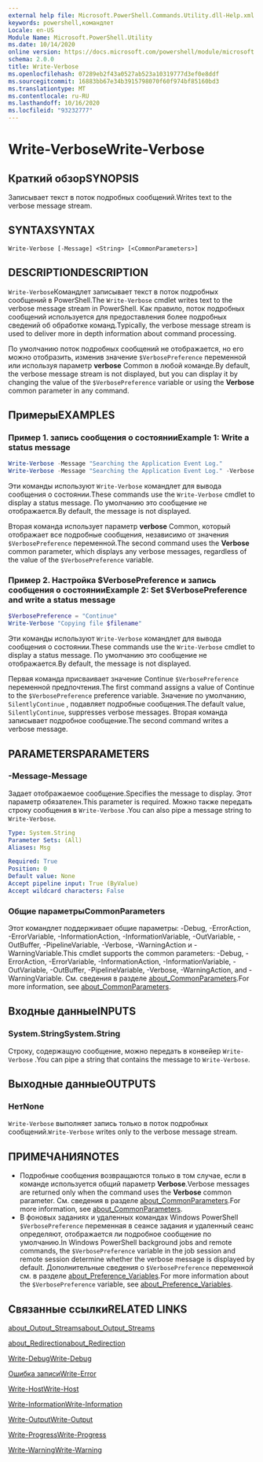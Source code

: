 ```yaml
---
external help file: Microsoft.PowerShell.Commands.Utility.dll-Help.xml
keywords: powershell,командлет
Locale: en-US
Module Name: Microsoft.PowerShell.Utility
ms.date: 10/14/2020
online version: https://docs.microsoft.com/powershell/module/microsoft.powershell.utility/write-verbose?view=powershell-6&WT.mc_id=ps-gethelp
schema: 2.0.0
title: Write-Verbose
ms.openlocfilehash: 07289eb2f43a0527ab523a10319777d3ef0e8ddf
ms.sourcegitcommit: 16883bb67e34b3915798070f60f974bf85160bd3
ms.translationtype: MT
ms.contentlocale: ru-RU
ms.lasthandoff: 10/16/2020
ms.locfileid: "93232777"
---
```

# <span data-ttu-id="2fc5a-103">Write-Verbose</span><span class="sxs-lookup"><span data-stu-id="2fc5a-103">Write-Verbose</span></span>

## <span data-ttu-id="2fc5a-104">Краткий обзор</span><span class="sxs-lookup"><span data-stu-id="2fc5a-104">SYNOPSIS</span></span>
<span data-ttu-id="2fc5a-105">Записывает текст в поток подробных сообщений.</span><span class="sxs-lookup"><span data-stu-id="2fc5a-105">Writes text to the verbose message stream.</span></span>

## <span data-ttu-id="2fc5a-106">SYNTAX</span><span class="sxs-lookup"><span data-stu-id="2fc5a-106">SYNTAX</span></span>

```
Write-Verbose [-Message] <String> [<CommonParameters>]
```

## <span data-ttu-id="2fc5a-107">DESCRIPTION</span><span class="sxs-lookup"><span data-stu-id="2fc5a-107">DESCRIPTION</span></span>

<span data-ttu-id="2fc5a-108">`Write-Verbose`Командлет записывает текст в поток подробных сообщений в PowerShell.</span><span class="sxs-lookup"><span data-stu-id="2fc5a-108">The `Write-Verbose` cmdlet writes text to the verbose message stream in PowerShell.</span></span> <span data-ttu-id="2fc5a-109">Как правило, поток подробных сообщений используется для предоставления более подробных сведений об обработке команд.</span><span class="sxs-lookup"><span data-stu-id="2fc5a-109">Typically, the verbose message stream is used to deliver more in depth information about command processing.</span></span>

<span data-ttu-id="2fc5a-110">По умолчанию поток подробных сообщений не отображается, но его можно отобразить, изменив значение `$VerbosePreference` переменной или используя параметр **verbose** Common в любой команде.</span><span class="sxs-lookup"><span data-stu-id="2fc5a-110">By default, the verbose message stream is not displayed, but you can display it by changing the value of the `$VerbosePreference` variable or using the **Verbose** common parameter in any command.</span></span>

## <span data-ttu-id="2fc5a-111">Примеры</span><span class="sxs-lookup"><span data-stu-id="2fc5a-111">EXAMPLES</span></span>

### <span data-ttu-id="2fc5a-112">Пример 1. запись сообщения о состоянии</span><span class="sxs-lookup"><span data-stu-id="2fc5a-112">Example 1: Write a status message</span></span>

```powershell
Write-Verbose -Message "Searching the Application Event Log."
Write-Verbose -Message "Searching the Application Event Log." -Verbose
```

<span data-ttu-id="2fc5a-113">Эти команды используют `Write-Verbose` командлет для вывода сообщения о состоянии.</span><span class="sxs-lookup"><span data-stu-id="2fc5a-113">These commands use the `Write-Verbose` cmdlet to display a status message.</span></span> <span data-ttu-id="2fc5a-114">По умолчанию это сообщение не отображается.</span><span class="sxs-lookup"><span data-stu-id="2fc5a-114">By default, the message is not displayed.</span></span>

<span data-ttu-id="2fc5a-115">Вторая команда использует параметр **verbose** Common, который отображает все подробные сообщения, независимо от значения `$VerbosePreference` переменной.</span><span class="sxs-lookup"><span data-stu-id="2fc5a-115">The second command uses the **Verbose** common parameter, which displays any verbose messages, regardless of the value of the `$VerbosePreference` variable.</span></span>

### <span data-ttu-id="2fc5a-116">Пример 2. Настройка $VerbosePreference и запись сообщения о состоянии</span><span class="sxs-lookup"><span data-stu-id="2fc5a-116">Example 2: Set $VerbosePreference and write a status message</span></span>

```powershell
$VerbosePreference = "Continue"
Write-Verbose "Copying file $filename"
```

<span data-ttu-id="2fc5a-117">Эти команды используют `Write-Verbose` командлет для вывода сообщения о состоянии.</span><span class="sxs-lookup"><span data-stu-id="2fc5a-117">These commands use the `Write-Verbose` cmdlet to display a status message.</span></span> <span data-ttu-id="2fc5a-118">По умолчанию это сообщение не отображается.</span><span class="sxs-lookup"><span data-stu-id="2fc5a-118">By default, the message is not displayed.</span></span>

<span data-ttu-id="2fc5a-119">Первая команда присваивает значение Continue `$VerbosePreference` переменной предпочтения.</span><span class="sxs-lookup"><span data-stu-id="2fc5a-119">The first command assigns a value of Continue to the `$VerbosePreference` preference variable.</span></span> <span data-ttu-id="2fc5a-120">Значение по умолчанию, `SilentlyContinue` , подавляет подробные сообщения.</span><span class="sxs-lookup"><span data-stu-id="2fc5a-120">The default value, `SilentlyContinue`, suppresses verbose messages.</span></span> <span data-ttu-id="2fc5a-121">Вторая команда записывает подробное сообщение.</span><span class="sxs-lookup"><span data-stu-id="2fc5a-121">The second command writes a verbose message.</span></span>

## <span data-ttu-id="2fc5a-122">PARAMETERS</span><span class="sxs-lookup"><span data-stu-id="2fc5a-122">PARAMETERS</span></span>

### <span data-ttu-id="2fc5a-123">-Message</span><span class="sxs-lookup"><span data-stu-id="2fc5a-123">-Message</span></span>

<span data-ttu-id="2fc5a-124">Задает отображаемое сообщение.</span><span class="sxs-lookup"><span data-stu-id="2fc5a-124">Specifies the message to display.</span></span> <span data-ttu-id="2fc5a-125">Этот параметр обязателен.</span><span class="sxs-lookup"><span data-stu-id="2fc5a-125">This parameter is required.</span></span> <span data-ttu-id="2fc5a-126">Можно также передать строку сообщения в `Write-Verbose` .</span><span class="sxs-lookup"><span data-stu-id="2fc5a-126">You can also pipe a message string to `Write-Verbose`.</span></span>

```yaml
Type: System.String
Parameter Sets: (All)
Aliases: Msg

Required: True
Position: 0
Default value: None
Accept pipeline input: True (ByValue)
Accept wildcard characters: False
```

### <span data-ttu-id="2fc5a-127">Общие параметры</span><span class="sxs-lookup"><span data-stu-id="2fc5a-127">CommonParameters</span></span>

<span data-ttu-id="2fc5a-128">Этот командлет поддерживает общие параметры: -Debug, -ErrorAction, -ErrorVariable, -InformationAction, -InformationVariable, -OutVariable, -OutBuffer, -PipelineVariable, -Verbose, -WarningAction и -WarningVariable.</span><span class="sxs-lookup"><span data-stu-id="2fc5a-128">This cmdlet supports the common parameters: -Debug, -ErrorAction, -ErrorVariable, -InformationAction, -InformationVariable, -OutVariable, -OutBuffer, -PipelineVariable, -Verbose, -WarningAction, and -WarningVariable.</span></span> <span data-ttu-id="2fc5a-129">См. сведения в разделе [about_CommonParameters](../Microsoft.PowerShell.Core/About/about_CommonParameters.md).</span><span class="sxs-lookup"><span data-stu-id="2fc5a-129">For more information, see [about_CommonParameters](../Microsoft.PowerShell.Core/About/about_CommonParameters.md).</span></span>

## <span data-ttu-id="2fc5a-130">Входные данные</span><span class="sxs-lookup"><span data-stu-id="2fc5a-130">INPUTS</span></span>

### <span data-ttu-id="2fc5a-131">System.String</span><span class="sxs-lookup"><span data-stu-id="2fc5a-131">System.String</span></span>

<span data-ttu-id="2fc5a-132">Строку, содержащую сообщение, можно передать в конвейер `Write-Verbose` .</span><span class="sxs-lookup"><span data-stu-id="2fc5a-132">You can pipe a string that contains the message to `Write-Verbose`.</span></span>

## <span data-ttu-id="2fc5a-133">Выходные данные</span><span class="sxs-lookup"><span data-stu-id="2fc5a-133">OUTPUTS</span></span>

### <span data-ttu-id="2fc5a-134">Нет</span><span class="sxs-lookup"><span data-stu-id="2fc5a-134">None</span></span>

<span data-ttu-id="2fc5a-135">`Write-Verbose` выполняет запись только в поток подробных сообщений.</span><span class="sxs-lookup"><span data-stu-id="2fc5a-135">`Write-Verbose` writes only to the verbose message stream.</span></span>

## <span data-ttu-id="2fc5a-136">ПРИМЕЧАНИЯ</span><span class="sxs-lookup"><span data-stu-id="2fc5a-136">NOTES</span></span>

- <span data-ttu-id="2fc5a-137">Подробные сообщения возвращаются только в том случае, если в команде используется общий параметр **Verbose**.</span><span class="sxs-lookup"><span data-stu-id="2fc5a-137">Verbose messages are returned only when the command uses the **Verbose** common parameter.</span></span> <span data-ttu-id="2fc5a-138">См. сведения в разделе [about_CommonParameters](https://go.microsoft.com/fwlink/?LinkID=113216).</span><span class="sxs-lookup"><span data-stu-id="2fc5a-138">For more information, see [about_CommonParameters](https://go.microsoft.com/fwlink/?LinkID=113216).</span></span>
- <span data-ttu-id="2fc5a-139">В фоновых заданиях и удаленных командах Windows PowerShell `$VerbosePreference` переменная в сеансе задания и удаленный сеанс определяют, отображается ли подробное сообщение по умолчанию.</span><span class="sxs-lookup"><span data-stu-id="2fc5a-139">In Windows PowerShell background jobs and remote commands, the `$VerbosePreference` variable in the job session and remote session determine whether the verbose message is displayed by default.</span></span>
  <span data-ttu-id="2fc5a-140">Дополнительные сведения о `$VerbosePreference` переменной см. в разделе [about_Preference_Variables](../Microsoft.PowerShell.Core/About/about_Preference_Variables.md).</span><span class="sxs-lookup"><span data-stu-id="2fc5a-140">For more information about the `$VerbosePreference` variable, see [about_Preference_Variables](../Microsoft.PowerShell.Core/About/about_Preference_Variables.md).</span></span>

## <span data-ttu-id="2fc5a-141">Связанные ссылки</span><span class="sxs-lookup"><span data-stu-id="2fc5a-141">RELATED LINKS</span></span>

[<span data-ttu-id="2fc5a-142">about_Output_Streams</span><span class="sxs-lookup"><span data-stu-id="2fc5a-142">about_Output_Streams</span></span>](../Microsoft.PowerShell.Core/About/about_Output_Streams.md)

[<span data-ttu-id="2fc5a-143">about_Redirection</span><span class="sxs-lookup"><span data-stu-id="2fc5a-143">about_Redirection</span></span>](../Microsoft.PowerShell.Core/About/about_Redirection.md)

[<span data-ttu-id="2fc5a-144">Write-Debug</span><span class="sxs-lookup"><span data-stu-id="2fc5a-144">Write-Debug</span></span>](Write-Debug.md)

[<span data-ttu-id="2fc5a-145">Ошибка записи</span><span class="sxs-lookup"><span data-stu-id="2fc5a-145">Write-Error</span></span>](Write-Error.md)

[<span data-ttu-id="2fc5a-146">Write-Host</span><span class="sxs-lookup"><span data-stu-id="2fc5a-146">Write-Host</span></span>](Write-Host.md)

[<span data-ttu-id="2fc5a-147">Write-Information</span><span class="sxs-lookup"><span data-stu-id="2fc5a-147">Write-Information</span></span>](Write-Information.md)

[<span data-ttu-id="2fc5a-148">Write-Output</span><span class="sxs-lookup"><span data-stu-id="2fc5a-148">Write-Output</span></span>](Write-Output.md)

[<span data-ttu-id="2fc5a-149">Write-Progress</span><span class="sxs-lookup"><span data-stu-id="2fc5a-149">Write-Progress</span></span>](Write-Progress.md)

[<span data-ttu-id="2fc5a-150">Write-Warning</span><span class="sxs-lookup"><span data-stu-id="2fc5a-150">Write-Warning</span></span>](Write-Warning.md)
